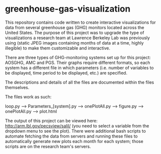 # greenhouse-gas-visualization

This repository contains code written to create interactive visualizations for data from several greenhouse gas (GHG) monitors located across the United States. The purpose of this project was to upgrade the type of visualizations a research team at Lawrence Berkeley Lab was previously using (static JPEG images containing months of data at a time, highly illegible) to make them customizable and interactive.

There are three types of GHG-monitoring systems set up for this project: AOSGHG, AMC and PGS. Their graphs require different formats, so each system has a different
file in which parameters (i.e. number of variables to be displayed, time period to be displayed, etc.) are specified.

The descriptions and details of all the files are documented within the files themselves.

The files work as such:

loop.py --> Parameters_[system].py --> onePlotAll.py --> figure.py --> onePlotAll.py --> plot.html

The output of this project can be viewed here: http://arm.lbl.gov/pecsview/salil/ (you need to select a variable from the dropdown menu to see the plot). There were additional bash scripts to automate fetching the data from servers and running these files to automatically generate new plots each month for each system; those scripts are on the research team's servers.
